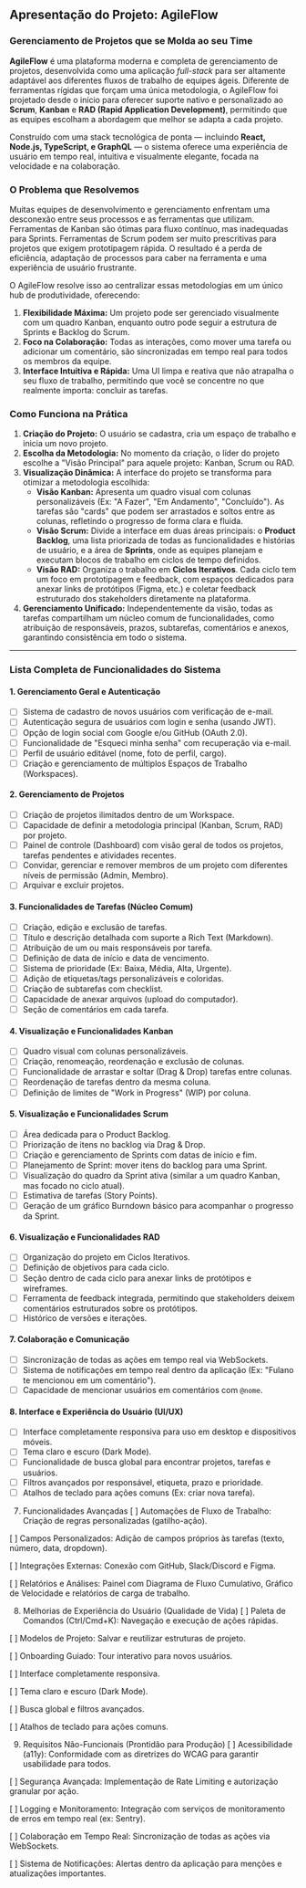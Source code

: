 ## Apresentação do Projeto: AgileFlow

### Gerenciamento de Projetos que se Molda ao seu Time

**AgileFlow** é uma plataforma moderna e completa de gerenciamento de projetos, desenvolvida como uma aplicação _full-stack_ para ser altamente adaptável aos diferentes fluxos de trabalho de equipes ágeis. Diferente de ferramentas rígidas que forçam uma única metodologia, o AgileFlow foi projetado desde o início para oferecer suporte nativo e personalizado ao **Scrum**, **Kanban** e **RAD (Rapid Application Development)**, permitindo que as equipes escolham a abordagem que melhor se adapta a cada projeto.

Construído com uma stack tecnológica de ponta — incluindo **React, Node.js, TypeScript, e GraphQL** — o sistema oferece uma experiência de usuário em tempo real, intuitiva e visualmente elegante, focada na velocidade e na colaboração.

### O Problema que Resolvemos

Muitas equipes de desenvolvimento e gerenciamento enfrentam uma desconexão entre seus processos e as ferramentas que utilizam. Ferramentas de Kanban são ótimas para fluxo contínuo, mas inadequadas para Sprints. Ferramentas de Scrum podem ser muito prescritivas para projetos que exigem prototipagem rápida. O resultado é a perda de eficiência, adaptação de processos para caber na ferramenta e uma experiência de usuário frustrante.

O AgileFlow resolve isso ao centralizar essas metodologias em um único hub de produtividade, oferecendo:

1.  **Flexibilidade Máxima:** Um projeto pode ser gerenciado visualmente com um quadro Kanban, enquanto outro pode seguir a estrutura de Sprints e Backlog do Scrum.
2.  **Foco na Colaboração:** Todas as interações, como mover uma tarefa ou adicionar um comentário, são sincronizadas em tempo real para todos os membros da equipe.
3.  **Interface Intuitiva e Rápida:** Uma UI limpa e reativa que não atrapalha o seu fluxo de trabalho, permitindo que você se concentre no que realmente importa: concluir as tarefas.

### Como Funciona na Prática

1.  **Criação do Projeto:** O usuário se cadastra, cria um espaço de trabalho e inicia um novo projeto.
2.  **Escolha da Metodologia:** No momento da criação, o líder do projeto escolhe a "Visão Principal" para aquele projeto: Kanban, Scrum ou RAD.
3.  **Visualização Dinâmica:** A interface do projeto se transforma para otimizar a metodologia escolhida:
    - **Visão Kanban:** Apresenta um quadro visual com colunas personalizáveis (Ex: "A Fazer", "Em Andamento", "Concluído"). As tarefas são "cards" que podem ser arrastados e soltos entre as colunas, refletindo o progresso de forma clara e fluida.
    - **Visão Scrum:** Divide a interface em duas áreas principais: o **Product Backlog**, uma lista priorizada de todas as funcionalidades e histórias de usuário, e a área de **Sprints**, onde as equipes planejam e executam blocos de trabalho em ciclos de tempo definidos.
    - **Visão RAD:** Organiza o trabalho em **Ciclos Iterativos**. Cada ciclo tem um foco em prototipagem e feedback, com espaços dedicados para anexar links de protótipos (Figma, etc.) e coletar feedback estruturado dos stakeholders diretamente na plataforma.
4.  **Gerenciamento Unificado:** Independentemente da visão, todas as tarefas compartilham um núcleo comum de funcionalidades, como atribuição de responsáveis, prazos, subtarefas, comentários e anexos, garantindo consistência em todo o sistema.

---

### Lista Completa de Funcionalidades do Sistema

#### 1. Gerenciamento Geral e Autenticação

- [ ] Sistema de cadastro de novos usuários com verificação de e-mail.
- [ ] Autenticação segura de usuários com login e senha (usando JWT).
- [ ] Opção de login social com Google e/ou GitHub (OAuth 2.0).
- [ ] Funcionalidade de "Esqueci minha senha" com recuperação via e-mail.
- [ ] Perfil de usuário editável (nome, foto de perfil, cargo).
- [ ] Criação e gerenciamento de múltiplos Espaços de Trabalho (Workspaces).

#### 2. Gerenciamento de Projetos

- [ ] Criação de projetos ilimitados dentro de um Workspace.
- [ ] Capacidade de definir a metodologia principal (Kanban, Scrum, RAD) por projeto.
- [ ] Painel de controle (Dashboard) com visão geral de todos os projetos, tarefas pendentes e atividades recentes.
- [ ] Convidar, gerenciar e remover membros de um projeto com diferentes níveis de permissão (Admin, Membro).
- [ ] Arquivar e excluir projetos.

#### 3. Funcionalidades de Tarefas (Núcleo Comum)

- [ ] Criação, edição e exclusão de tarefas.
- [ ] Título e descrição detalhada com suporte a Rich Text (Markdown).
- [ ] Atribuição de um ou mais responsáveis por tarefa.
- [ ] Definição de data de início e data de vencimento.
- [ ] Sistema de prioridade (Ex: Baixa, Média, Alta, Urgente).
- [ ] Adição de etiquetas/tags personalizáveis e coloridas.
- [ ] Criação de subtarefas com checklist.
- [ ] Capacidade de anexar arquivos (upload do computador).
- [ ] Seção de comentários em cada tarefa.

#### 4. Visualização e Funcionalidades Kanban

- [ ] Quadro visual com colunas personalizáveis.
- [ ] Criação, renomeação, reordenação e exclusão de colunas.
- [ ] Funcionalidade de arrastar e soltar (Drag & Drop) tarefas entre colunas.
- [ ] Reordenação de tarefas dentro da mesma coluna.
- [ ] Definição de limites de "Work in Progress" (WIP) por coluna.

#### 5. Visualização e Funcionalidades Scrum

- [ ] Área dedicada para o Product Backlog.
- [ ] Priorização de itens no backlog via Drag & Drop.
- [ ] Criação e gerenciamento de Sprints com datas de início e fim.
- [ ] Planejamento de Sprint: mover itens do backlog para uma Sprint.
- [ ] Visualização do quadro da Sprint ativa (similar a um quadro Kanban, mas focado no ciclo atual).
- [ ] Estimativa de tarefas (Story Points).
- [ ] Geração de um gráfico Burndown básico para acompanhar o progresso da Sprint.

#### 6. Visualização e Funcionalidades RAD

- [ ] Organização do projeto em Ciclos Iterativos.
- [ ] Definição de objetivos para cada ciclo.
- [ ] Seção dentro de cada ciclo para anexar links de protótipos e wireframes.
- [ ] Ferramenta de feedback integrada, permitindo que stakeholders deixem comentários estruturados sobre os protótipos.
- [ ] Histórico de versões e iterações.

#### 7. Colaboração e Comunicação

- [ ] Sincronização de todas as ações em tempo real via WebSockets.
- [ ] Sistema de notificações em tempo real dentro da aplicação (Ex: "Fulano te mencionou em um comentário").
- [ ] Capacidade de mencionar usuários em comentários com `@nome`.

#### 8. Interface e Experiência do Usuário (UI/UX)

- [ ] Interface completamente responsiva para uso em desktop e dispositivos móveis.
- [ ] Tema claro e escuro (Dark Mode).
- [ ] Funcionalidade de busca global para encontrar projetos, tarefas e usuários.
- [ ] Filtros avançados por responsável, etiqueta, prazo e prioridade.
- [ ] Atalhos de teclado para ações comuns (Ex: criar nova tarefa).

7. Funcionalidades Avançadas
   [ ] Automações de Fluxo de Trabalho: Criação de regras personalizadas (gatilho-ação).

[ ] Campos Personalizados: Adição de campos próprios às tarefas (texto, número, data, dropdown).

[ ] Integrações Externas: Conexão com GitHub, Slack/Discord e Figma.

[ ] Relatórios e Análises: Painel com Diagrama de Fluxo Cumulativo, Gráfico de Velocidade e relatórios de carga de trabalho.

8. Melhorias de Experiência do Usuário (Qualidade de Vida)
   [ ] Paleta de Comandos (Ctrl/Cmd+K): Navegação e execução de ações rápidas.

[ ] Modelos de Projeto: Salvar e reutilizar estruturas de projeto.

[ ] Onboarding Guiado: Tour interativo para novos usuários.

[ ] Interface completamente responsiva.

[ ] Tema claro e escuro (Dark Mode).

[ ] Busca global e filtros avançados.

[ ] Atalhos de teclado para ações comuns.

9. Requisitos Não-Funcionais (Prontidão para Produção)
   [ ] Acessibilidade (a11y): Conformidade com as diretrizes do WCAG para garantir usabilidade para todos.

[ ] Segurança Avançada: Implementação de Rate Limiting e autorização granular por ação.

[ ] Logging e Monitoramento: Integração com serviços de monitoramento de erros em tempo real (ex: Sentry).

[ ] Colaboração em Tempo Real: Sincronização de todas as ações via WebSockets.

[ ] Sistema de Notificações: Alertas dentro da aplicação para menções e atualizações importantes.
